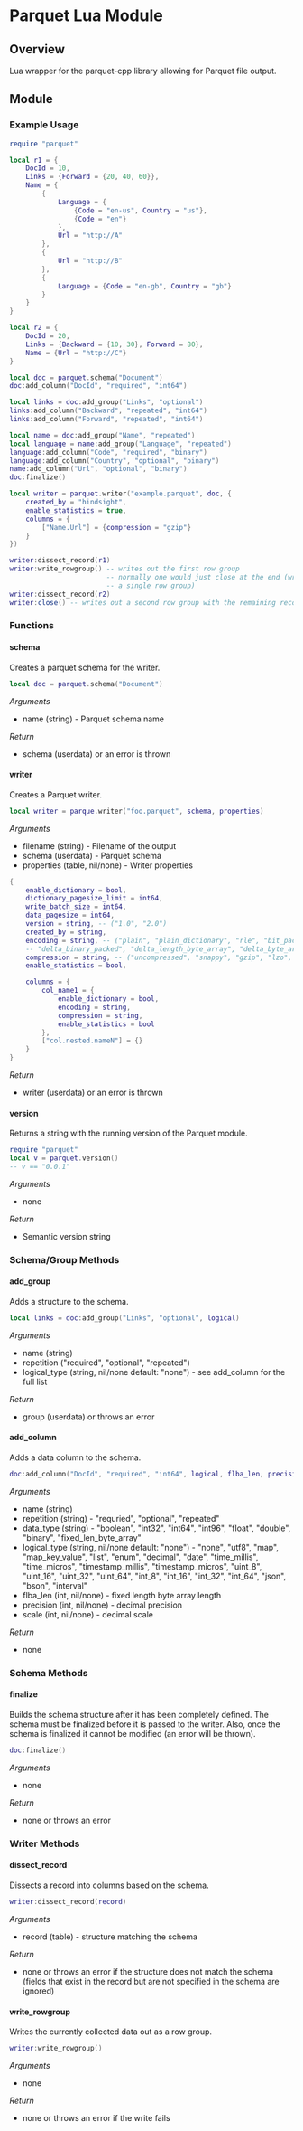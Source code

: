 # Parquet Lua Module

## Overview
Lua wrapper for the parquet-cpp library allowing for Parquet file output.

## Module

### Example Usage

```lua
require "parquet"

local r1 = {
    DocId = 10,
    Links = {Forward = {20, 40, 60}},
    Name = {
        {
            Language = {
                {Code = "en-us", Country = "us"},
                {Code = "en"}
            },
            Url = "http://A"
        },
        {
            Url = "http://B"
        },
        {
            Language = {Code = "en-gb", Country = "gb"}
        }
    }
}

local r2 = {
    DocId = 20,
    Links = {Backward = {10, 30}, Forward = 80},
    Name = {Url = "http://C"}
}

local doc = parquet.schema("Document")
doc:add_column("DocId", "required", "int64")

local links = doc:add_group("Links", "optional")
links:add_column("Backward", "repeated", "int64")
links:add_column("Forward", "repeated", "int64")

local name = doc:add_group("Name", "repeated")
local language = name:add_group("Language", "repeated")
language:add_column("Code", "required", "binary")
language:add_column("Country", "optional", "binary")
name:add_column("Url", "optional", "binary")
doc:finalize()

local writer = parquet.writer("example.parquet", doc, {
    created_by = "hindsight",
    enable_statistics = true,
    columns = {
        ["Name.Url"] = {compression = "gzip"}
    }
})

writer:dissect_record(r1)
writer:write_rowgroup() -- writes out the first row group
                        -- normally one would just close at the end (writing out
                        -- a single row group)
writer:dissect_record(r2)
writer:close() -- writes out a second row group with the remaining record

```

### Functions

#### schema

Creates a parquet schema for the writer.

```lua
local doc = parquet.schema("Document")

```
*Arguments*
* name (string) - Parquet schema name

*Return*
* schema (userdata) or an error is thrown

#### writer

Creates a Parquet writer.

```lua
local writer = parque.writer("foo.parquet", schema, properties)

```
*Arguments*
* filename (string) - Filename of the output
* schema (userdata) - Parquet schema
* properties (table, nil/none) - Writer properties
```lua
{
    enable_dictionary = bool,
    dictionary_pagesize_limit = int64,
    write_batch_size = int64,
    data_pagesize = int64,
    version = string, -- ("1.0", "2.0")
    created_by = string,
    encoding = string, -- ("plain", "plain_dictionary", "rle", "bit_packed",
    -- "delta_binary_packed", "delta_length_byte_array", "delta_byte_array", "rle_dictionary")
    compression = string, -- ("uncompressed", "snappy", "gzip", "lzo", "brotli")
    enable_statistics = bool,

    columns = {
        col_name1 = {
            enable_dictionary = bool,
            encoding = string,
            compression = string,
            enable_statistics = bool
        },
        ["col.nested.nameN"] = {}
    }
}

```

*Return*
* writer (userdata) or an error is thrown

#### version

Returns a string with the running version of the Parquet module.

```lua
require "parquet"
local v = parquet.version()
-- v == "0.0.1"
```
*Arguments*
- none

*Return*
- Semantic version string

### Schema/Group Methods

#### add_group

Adds a structure to the schema.

```lua
local links = doc:add_group("Links", "optional", logical)

```
*Arguments*
* name (string)
* repetition ("required", "optional", "repeated")
* logical_type (string, nil/none default: "none") - see add_column for the full
  list

*Return*
* group (userdata) or throws an error

#### add_column

Adds a data column to the schema.

```lua
doc:add_column("DocId", "required", "int64", logical, flba_len, precision, scale)

```
*Arguments*
* name (string)
* repetition (string) - "requried", "optional", "repeated"
* data_type (string) - "boolean", "int32", "int64", "int96", "float", "double",
  "binary", "fixed_len_byte_array"
* logical_type (string, nil/none default: "none") - "none", "utf8", "map",
  "map_key_value", "list", "enum", "decimal", "date", "time_millis",
  "time_micros", "timestamp_millis", "timestamp_micros", "uint_8", "uint_16",
  "uint_32", "uint_64", "int_8", "int_16", "int_32", "int_64", "json", "bson",
  "interval"
* flba_len (int, nil/none) - fixed length byte array length
* precision (int, nil/none) - decimal precision
* scale (int, nil/none) - decimal scale

*Return*
* none

### Schema Methods

#### finalize

Builds the schema structure after it has been completely defined. The schema
must be finalized before it is passed to the writer. Also, once the schema is
finalized it cannot be modified (an error will be thrown).

```lua
doc:finalize()

```
*Arguments*
* none

*Return*
* none or throws an error


### Writer Methods

#### dissect_record

Dissects a record into columns based on the schema.

```lua
writer:dissect_record(record)

```
*Arguments*
* record (table) - structure matching the schema

*Return*
* none or throws an error if the structure does not match the schema (fields
  that exist in the record but are not specified in the schema are ignored)


#### write_rowgroup

Writes the currently collected data out as a row group.

```lua
writer:write_rowgroup()

```
*Arguments*
* none

*Return*
* none or throws an error if the write fails
